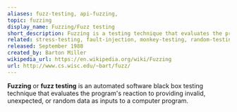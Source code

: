 ```yaml
---
aliases: fuzz-testing, api-fuzzing, 
topic: fuzzing
display_name: Fuzzing/Fuzz testing
short_description: Fuzzing is a testing technique that evaluates the program's reaction to providing invalid, unexpected, or random data as inputs.
related: stress-testing, fault-injection, monkey-testing, random-testing, security-testing, test-automation, mutation-testing, cicd, black-box-testing
released: September 1988
created_by: Barton Miller
wikipedia_url: https://en.wikipedia.org/wiki/Fuzzing
url: http://www.cs.wisc.edu/~bart/fuzz/
---
```

**Fuzzing** or **fuzz testing** is an automated software black box testing technique that evaluates the program's reaction to providing invalid, unexpected, or random data as inputs to a computer program.
